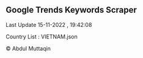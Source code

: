 

## Google Trends Keywords Scraper 
 
Last Update 15-11-2022 , 19:42:08

Country List :
VIETNAM.json



© Abdul Muttaqin 
